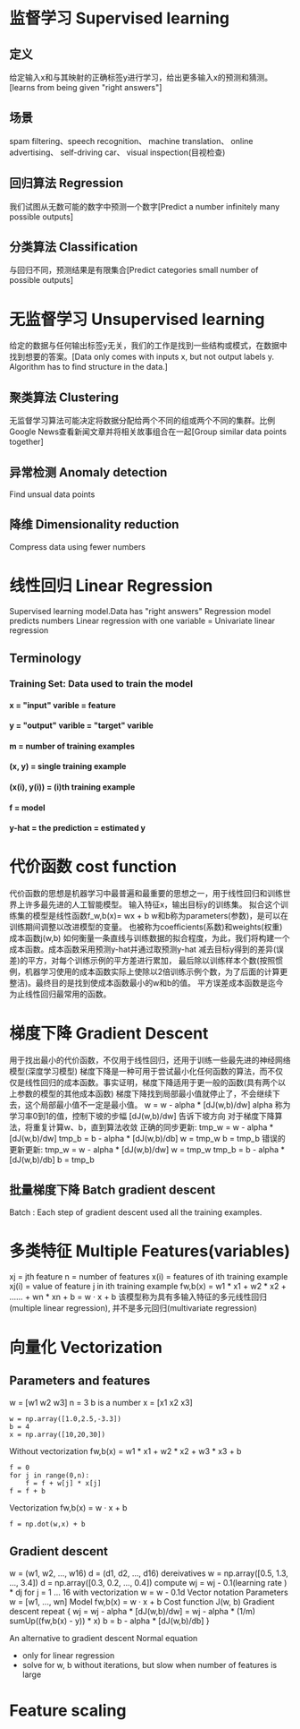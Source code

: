 # 监督学习 Supervised learning
## 定义
给定输入x和与其映射的正确标签y进行学习，给出更多输入x的预测和猜测。[learns from being given "right answers"]
## 场景
spam filtering、speech recognition、 machine translation、 online advertising、 self-driving car、 visual inspection(目视检查)
## 回归算法 Regression
我们试图从无数可能的数字中预测一个数字[Predict a number infinitely many possible outputs]
## 分类算法 Classification
与回归不同，预测结果是有限集合[Predict categories small number of possible outputs]
# 无监督学习 Unsupervised learning
给定的数据与任何输出标签y无关，我们的工作是找到一些结构或模式，在数据中找到想要的答案。[Data only comes with inputs x, but not output labels y. Algorithm has to find structure in the data.]
## 聚类算法 Clustering
无监督学习算法可能决定将数据分配给两个不同的组或两个不同的集群。比例Google News查看新闻文章并将相关故事组合在一起[Group similar data points together]
## 异常检测 Anomaly detection
Find unsual data points
## 降维 Dimensionality reduction
Compress data using fewer numbers
# 线性回归 Linear Regression
Supervised learning model.Data has "right answers"
Regression model predicts numbers
Linear regression with one variable = Univariate linear regression
## Terminology
### Training Set: Data used to train the model
#### x = "input" varible = feature
#### y = "output" varible = "target" varible
#### m = number of training examples
#### (x, y) = single training example
#### (x(i), y(i)) = (i)th training example
#### f = model
#### y-hat = the prediction = estimated y
# 代价函数 cost function
代价函数的思想是机器学习中最普遍和最重要的思想之一，用于线性回归和训练世界上许多最先进的人工智能模型。
输入特征x，输出目标y的训练集。 拟合这个训练集的模型是线性函数f_w,b(x)= wx + b
w和b称为parameters(参数)，是可以在训练期间调整以改进模型的变量。 也被称为coefficients(系数)和weights(权重)
成本函数j(w,b)
如何衡量一条直线与训练数据的拟合程度，为此，我们将构建一个成本函数。成本函数采用预测y-hat并通过取预测y-hat 减去目标y得到的差异(误差)的平方，对每个训练示例的平方差进行累加， 最后除以训练样本个数(按照惯例，机器学习使用的成本函数实际上使除以2倍训练示例个数，为了后面的计算更整洁)。最终目的是找到使成本函数最小的w和b的值。
平方误差成本函数是迄今为止线性回归最常用的函数。
# 梯度下降 Gradient Descent
用于找出最小的代价函数，不仅用于线性回归，还用于训练一些最先进的神经网络模型(深度学习模型)
梯度下降是一种可用于尝试最小化任何函数的算法，而不仅仅是线性回归的成本函数。事实证明，梯度下降适用于更一般的函数(具有两个以上参数的模型的其他成本函数)
梯度下降找到局部最小值就停止了，不会继续下去，这个局部最小值不一定是最小值。
w = w - alpha * [dJ(w,b)/dw]
alpha 称为 学习率0到1的值，控制下坡的步幅
[dJ(w,b)/dw] 告诉下坡方向
对于梯度下降算法，将重复计算w、b，直到算法收敛
正确的同步更新:
tmp_w = w - alpha * [dJ(w,b)/dw]
tmp_b = b - alpha * [dJ(w,b)/db]
w = tmp_w
b = tmp_b
错误的更新更新:
tmp_w = w - alpha * [dJ(w,b)/dw]
w = tmp_w
tmp_b = b - alpha * [dJ(w,b)/db]
b = tmp_b
## 批量梯度下降 Batch gradient descent
Batch : Each step of gradient descent used all the training examples.
# 多类特征 Multiple Features(variables)
xj = jth feature
n = number of features
x(i) = features of ith training example
xj(i) = value of feature j in ith training example
fw,b(x) = w1 * x1 + w2 * x2 + …… + wn * xn + b = w · x + b
该模型称为具有多输入特征的多元线性回归(multiple linear regression), 并不是多元回归(multivariate regression)
# 向量化 Vectorization
## Parameters and features
w = [w1 w2 w3] n = 3
b is a number
x = [x1 x2 x3]
```
w = np.array([1.0,2.5,-3.3])
b = 4
x = np.array([10,20,30])
```
Without vectorization
fw,b(x) = w1 * x1 + w2 * x2 + w3 * x3 + b  
```
f = 0
for j in range(0,n):
	f = f + w[j] * x[j]
f = f + b	
``` 
Vectorization
fw,b(x) = w · x + b
```
f = np.dot(w,x) + b
```
## Gradient descent
w = (w1, w2, ..., w16)
d = (d1, d2, ..., d16) dereivatives
w = np.array([0.5, 1.3, ..., 3.4])
d = np.array([0.3, 0.2, ..., 0.4])
compute wj = wj - 0.1(learning rate ) * dj for j = 1 ... 16
with vectorization 
w = w - 0.1d
Vector notation
Parameters 	w = [w1, ..., wn]
Model 		fw,b(x) = w · x + b
Cost function 	J(w, b)
Gradient descent 	repeat {
						wj = wj - alpha * [dJ(w,b)/dw] = wj - alpha * (1/m) sumUp((fw,b(x) - y)) * x)
						b  = b - alpha * [dJ(w,b)/db]
					}

 An alternative to gradient descent
 Normal equation
 - only for linear regression
 - solve for w, b without iterations, but slow when number of features is large

# Feature scaling









































